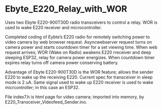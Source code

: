 # Ebyte_E220_Relay_with_WOR
Uses two Ebyte E220-900T30D radio transceivers to control a relay.  WOR is used to wake E220 receiver and microcontroller.

Completed coding of Eybte’s E220 radio for remotely switching power to video camera by web browser request.  Asyncwebserver request turns on camera power and starts
countdown timer for a set viewing time.  When web request arrives; WOR (Wake on Radio) awakens E220 rreceiver and deep sleeping ESP32,  relay for camera power energizes. When countdown 
timer expires relay turns off camera power conserving battery.

Advantage of Ebyte E220-900T30D is the WOR feature; allows the sender E220 to wake up the receiving E220.  Current spec for transceiver in sleep mode is 2 uA.  Same signal used to wake up E220
receiver is used to wake micrcontroller; in this case an ESP32.

File index7.h is html page for video camera; imported into memory, by E220_Transceiver_Videofeed_Sender.ino.
